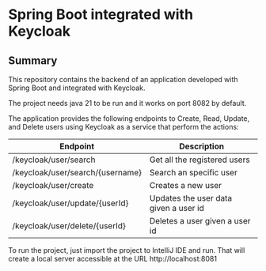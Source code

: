 # Spring Boot  integrated with Keycloak
## Summary
This repository contains the backend of an application developed with Spring Boot and integrated with Keycloak.

The project needs java 21 to be run and it works on port 8082 by default.

The application provides the following endpoints to Create, Read, Update, and Delete users using Keycloak as a service that perform the actions:

| Endpoint | Description |
| ------ | ------ |
| /keycloak/user/search | Get all the registered users |
| /keycloak/user/search/{username} | Search an specific user |
| /keycloak/user/create | Creates a new user |
| /keycloak/user/update/{userId} | Updates the user data given a user id |
| /keycloak/user/delete/{userId} | Deletes a user given a user id |

To run the project, just import the project to IntelliJ IDE and run. That will create a local server accessible at the URL http://localhost:8081

